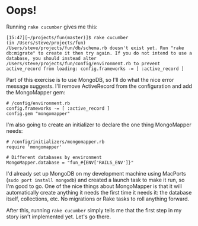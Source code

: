 Oops!
=====

Running `rake cucumber` gives me this:

    [15:47][~/projects/fun(master)]$ rake cucumber
    (in /Users/steve/projects/fun)
    /Users/steve/projects/fun/db/schema.rb doesn't exist yet. Run "rake db:migrate" to create it then try again. If you do not intend to use a database, you should instead alter /Users/steve/projects/fun/config/environment.rb to prevent active_record from loading: config.frameworks -= [ :active_record ]
    
Part of this exercise is to use MongoDB, so I'll do what the nice error message suggests.  I'll remove ActiveRecord from the configuration and add the MongoMapper gem:

    # /config/environment.rb
    config.frameworks -= [ :active_record ]
    config.gem "mongomapper"

I'm also going to create an initializer to declare the one thing MongoMapper needs:

    # /config/initializers/mongomapper.rb
    require 'mongomapper'

    # Different databases by environment
    MongoMapper.database = "fun_#{ENV['RAILS_ENV']}"
    
I'd already set up MongoDB on my development machine using MacPorts (`sudo port install mongodb`) and created a launch task to make it run, so I'm good to go.  One of the nice things about MongoMapper is that it will automatically create anything it needs the first time it needs it: the database itself, collections, etc.  No migrations or Rake tasks to roll anything forward.

After this, running `rake cucumber` simply tells me that the first step in my story isn't implemented yet.  Let's go there.

